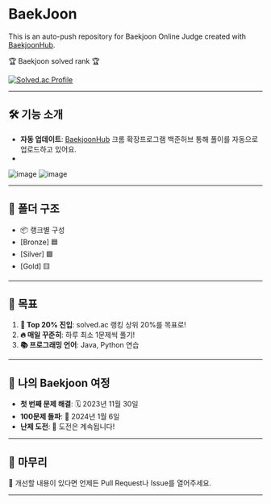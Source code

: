 # BaekJoon  
This is an auto-push repository for Baekjoon Online Judge created with [BaekjoonHub](https://github.com/BaekjoonHub/BaekjoonHub).

<p>🏆 Baekjoon solved rank 🏆</p>
	
[![Solved.ac Profile](http://mazassumnida.wtf/api/v2/generate_badge?boj=awesomepossumgirl1)](https://solved.ac/awesomepossumgirl1)

---

## 🛠️ 기능 소개

- **자동 업데이트**: [BaekjoonHub](https://github.com/BaekjoonHub/BaekjoonHub) 크롬 확장프로그램 백준허브 통해 풀이를 자동으로 업로드하고 있어요.
-   
![image](https://github.com/user-attachments/assets/84b087ea-f379-4337-9d77-1f10c7ff3444)
![image](https://github.com/user-attachments/assets/809ce634-93b5-4f0f-a748-53d6b2b22351)
 

---

## 📂 폴더 구조

- 📦 랭크별 구성
- [Bronze] 🟦
- [Silver] 🟩
- [Gold] 🟨

---

## 🎯 목표

1. **👑 Top 20% 진입**: solved.ac 랭킹 상위 20%를 목표로!  
2. **🔥 매일 꾸준히**: 하루 최소 1문제씩 풀기!  
3. **📚 프로그래밍 언어**: Java, Python 연습

---

## 🏅 나의 Baekjoon 여정

- **첫 번째 문제 해결**: 🗓️ 2023년 11월 30일  
- **100문제 돌파**: 🎉 2024년 1월 6일  
- **난제 도전**: 🚀 도전은 계속됩니다!  

---

## 🐾 마무리

💌 개선할 내용이 있다면 언제든 Pull Request나 Issue를 열어주세요.  

---

